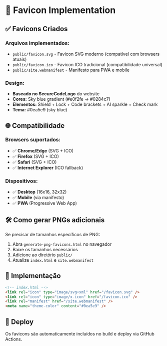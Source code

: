 # 🎨 Favicon Implementation

## ✅ Favicons Criados

### **Arquivos implementados:**
- `public/favicon.svg` - Favicon SVG moderno (compatível com browsers atuais)
- `public/favicon.ico` - Favicon ICO tradicional (compatibilidade universal)
- `public/site.webmanifest` - Manifesto para PWA e mobile

### **Design:**
- **Baseado no SecureCodeLogo** do website
- **Cores:** Sky blue gradient (#e0f2fe → #0284c7)
- **Elementos:** Shield + Lock + Code brackets + AI sparkle + Check mark
- **Tema:** #0ea5e9 (sky blue)

## 🌐 Compatibilidade

### **Browsers suportados:**
- ✅ **Chrome/Edge** (SVG + ICO)
- ✅ **Firefox** (SVG + ICO)
- ✅ **Safari** (SVG + ICO)
- ✅ **Internet Explorer** (ICO fallback)

### **Dispositivos:**
- ✅ **Desktop** (16x16, 32x32)
- ✅ **Mobile** (via manifesto)
- ✅ **PWA** (Progressive Web App)

## 🛠️ Como gerar PNGs adicionais

Se precisar de tamanhos específicos de PNG:

1. Abra `generate-png-favicons.html` no navegador
2. Baixe os tamanhos necessários
3. Adicione ao diretório `public/`
4. Atualize `index.html` e `site.webmanifest`

## 📝 Implementação

```html
<!-- index.html -->
<link rel="icon" type="image/svg+xml" href="/favicon.svg" />
<link rel="icon" type="image/x-icon" href="/favicon.ico" />
<link rel="manifest" href="/site.webmanifest" />
<meta name="theme-color" content="#0ea5e9" />
```

## 🚀 Deploy

Os favicons são automaticamente incluídos no build e deploy via GitHub Actions.